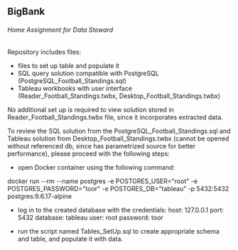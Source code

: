 ## BigBank
###### Home Assignment for Data Steward

Repository includes files:
  - files to set up table and populate it
  - SQL query solution compatible with PostgreSQL (PostgreSQL_Football_Standings.sql)
  - Tableau workbooks with user interface (Reader_Football_Standings.twbx, Desktop_Football_Standings.twbx)
  
No additional set up is required to view solution stored in Reader_Football_Standings.twbx file, since it incorporates extracted data.

To review the SQL solution from the PostgreSQL_Football_Standings.sql and Tableau solution from Desktop_Football_Standings.twbx (cannot be opened without referenced db, since has parametrized source for better performance), please proceed with the following steps:

- open Docker container using the following command:

docker run --rm --name postgres -e POSTGRES_USER="root" -e POSTGRES_PASSWORD="toor" -e POSTGRES_DB="tableau" -p 5432:5432 postgres:9.6.17-alpine

- log in to the created database with the credentials:
    host: 127.0.0.1
    port: 5432
    database: tableau
    user: root
    password: toor

- run the script named Tables_SetUp.sql to create appropriate schema and table, and populate it with data.


